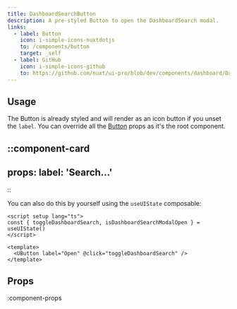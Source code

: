 ```yaml
---
title: DashboardSearchButton
description: A pre-styled Button to open the DashboardSearch modal.
links:
  - label: Button
    icon: i-simple-icons-nuxtdotjs
    to: /components/button
    target: _self
  - label: GitHub
    icon: i-simple-icons-github
    to: https://github.com/nuxt/ui-pro/blob/dev/components/dashboard/DashboardSearchButton.vue
---
```


## Usage

The Button is already styled and will render as an icon button if you unset the `label`. You can override all the [Button](/components/button) props as it's the root component.

::component-card
---
props:
  label: 'Search...'
---
::

You can also do this by yourself using the `useUIState` composable:

```vue
<script setup lang="ts">
const { toggleDashboardSearch, isDashboardSearchModalOpen } = useUIState()
</script>

<template>
  <UButton label="Open" @click="toggleDashboardSearch" />
</template>
```

## Props

:component-props
